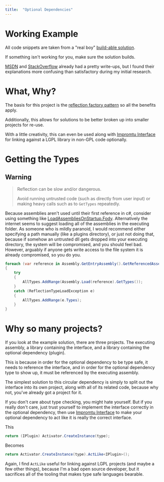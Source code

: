 ```yaml
---
title:  "Optional Dependencies"
---
```


# Working Example

All code snippets are taken from a "real boy" [build-able solution](https://github.com/dmorrison42/net-core-optional-dependencies).

If something isn't working for you, make sure the solution builds.

[MSDN](https://msdn.microsoft.com/en-us/library/ms972962.aspx?f=255&MSPPError=-2147217396) and [StackOverflow](https://stackoverflow.com/a/1422271/8999186) already had a pretty write-ups, but I found their explanations more confusing than satisfactory during my initial research.

# What, Why?

The basis for this project is the [reflection factory pattern](reflection-factory) so all the benefits apply.

Additionally, this allows for solutions to be better broken up into smaller projects for re-use.

With a little creativity, this can even be used along with [Impromtu Interface](https://github.com/ekonbenefits/impromptu-interface) for linking against a LGPL library in non-GPL code optionally.

# Getting the Types

## Warning

> Reflection can be slow and/or dangerous.
>
> Avoid running untrusted code (such as directly from user input) or making heavy calls such as to `GetTypes` repeatedly.

Because assemblies aren't used until their first reference in c#, consider using something like [LoadAssembliesOnStartup.Fody](https://github.com/Fody/LoadAssembliesOnStartup). Alternatively the internet seems to suggest loading all of the assemblies in the executing folder.
As someone who is mildly paranoid, I would recommend either specifying a path manually (like a plugins directory), or just not doing that, because if somehow an untrusted dll gets dropped into your executing directory, the system will be compromised, and you should feel bad.
However, arguably if anyone gets write access to the file system it is already compromised, so you do you.

```c#
foreach (var reference in Assembly.GetEntryAssembly().GetReferencedAssemblies())
{
    try
    {
        AllTypes.AddRange(Assembly.Load(reference).GetTypes());
    }
    catch (ReflectionTypeLoadException e)
    {
        AllTypes.AddRange(e.Types);
    }
}
```

# Why so many projects?

If you look at the example solution, there are three projects. The executing assembly, a library containing the interface, and a library containing the optional dependency (plugin).

This is because in order for the optional dependency to be type safe, it needs to reference the interface, and in order for the optional dependency type to show up, it must be referenced by the executing assembly.

The simplest solution to this circular dependency is simply to split out the interface into its own project, along with all of its related code, because why not, you've already got a project for it.

If you don't care about type checking, you might hate yourself. But if you really don't care, just trust yourself to implement the interface correctly in the optional dependency, then use [Impromtu Interface](https://github.com/ekonbenefits/impromptu-interface) to make your optional dependency to act like it is really the correct interface.

This

```c#
return (IPlugin) Activator.CreateInstance(type);
```

Becomes

```c#
return Activator.CreateInstance(type).ActLike<IPlugin>();
```

Again, I find `ActLike` useful for linking against LGPL projects (and maybe a few other things), because I'm a bad open source developer, but it sacrifices all of the tooling that makes type safe languages bearable.

